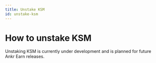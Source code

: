 ```yaml
---
title: Unstake KSM
id: unstake-ksm
---
```


# How to unstake KSM

Unstaking KSM is currently under development and is planned for future Ankr Earn releases.